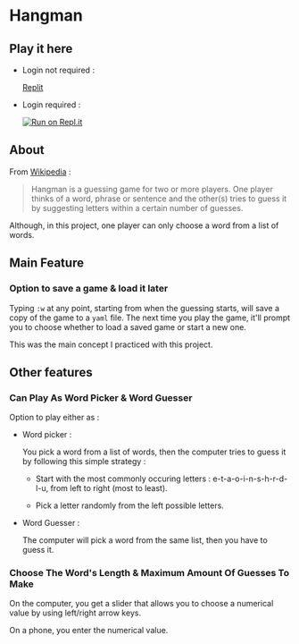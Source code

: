 # Hangman

## Play it here

- Login not required :

  [Replit](https://replit.com/@Jee-El/Hangman?v=1)

- Login required :

  [![Run on Repl.it](https://replit.com/badge/github/Jee-El/hangman)](https://replit.com/new/github/Jee-El/hangman)

## About

From [Wikipedia](<https://en.wikipedia.org/wiki/Hangman_(game)>) :

> Hangman is a guessing game for two or more players. One player thinks of a word, phrase or sentence and the other(s) tries to guess it by suggesting letters within a certain number of guesses.

Although, in this project, one player can only choose a word from a list of words.

## Main Feature

### Option to save a game & load it later

Typing `:w` at any point, starting from when the guessing starts, will save a copy of the game to a `yaml` file. The next time you play the game, it'll prompt you to choose whether to load a saved game or start a new one.

This was the main concept I practiced with this project.

## Other features

### Can Play As Word Picker & Word Guesser

Option to play either as :

- Word picker :

  You pick a word from a list of words, then the computer tries to guess it by following this simple strategy :

  - Start with the most commonly occuring letters : e-t-a-o-i-n-s-h-r-d-l-u, from left to right (most to least).

  - Pick a letter randomly from the left possible letters.

- Word Guesser :

  The computer will pick a word from the same list, then you have to guess it.

### Choose The Word's Length & Maximum Amount Of Guesses To Make

On the computer, you get a slider that allows you to choose a numerical value by using left/right arrow keys.

On a phone, you enter the numerical value.
